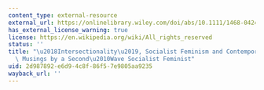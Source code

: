 ```yaml
---
content_type: external-resource
external_url: https://onlinelibrary.wiley.com/doi/abs/10.1111/1468-0424.12211
has_external_license_warning: true
license: https://en.wikipedia.org/wiki/All_rights_reserved
status: ''
title: "\u2018Intersectionality\u2019, Socialist Feminism and Contemporary Activism:\
  \ Musings by a Second\u2010Wave Socialist Feminist"
uid: 2d987892-e6d9-4c8f-86f5-7e9805aa9235
wayback_url: ''
---
```

